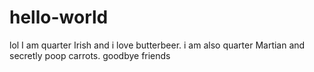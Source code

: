 # hello-world
lol
I am quarter Irish and i love butterbeer. i am also quarter Martian and secretly poop carrots. goodbye friends

